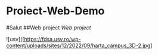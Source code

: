 # Proiect-Web-Demo 

#Salut 
##Web project
*Web project*

![usv]([https://fdsa.usv.ro/wp-content/uploads/sites/12/2022/09/harta_campus_3D-2.jpg]


